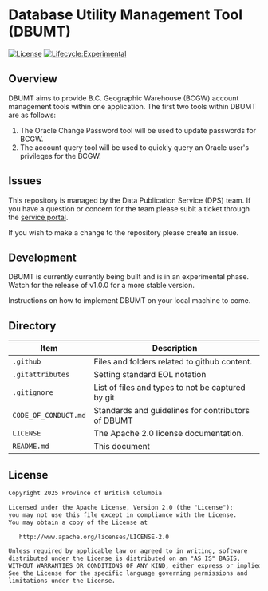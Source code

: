 # Database Utility Management Tool (DBUMT)

[![License](https://img.shields.io/badge/License-Apache%202.0-blue.svg)](LICENSE)
[![Lifecycle:Experimental](https://img.shields.io/badge/Lifecycle-Experimental-339999)](https://github.com/bcgov/repomountie/blob/master/doc/lifecycle-badges.md)

## Overview

DBUMT aims to provide B.C. Geographic Warehouse (BCGW) account management tools within one application. The first two tools within DBUMT are as follows:

1. The Oracle Change Password tool will be used to update passwords for BCGW.
2. The account query tool will be used to quickly query an Oracle user's privileges for the BCGW.


## Issues

This repository is managed by the Data Publication Service (DPS) team. If you have a question or concern for the team please subit a ticket through the [service portal](https://dpdd.atlassian.net/servicedesk/customer/portal/1/group/5).

If you wish to make a change to the repository please create an issue.

## Development

DBUMT is currently currently being built and is in an experimental phase. Watch for the release of v1.0.0 for a more stable version.

Instructions on how to implement DBUMT on your local machine to come.

## Directory

| Item                 | Description                                        |
| -------------------- | -------------------------------------------------- |
| `.github`            | Files and folders related to github content.       |
| `.gitattributes`     | Setting standard EOL notation                      |
| `.gitignore`         | List of files and types to not be captured by git  |
| `CODE_OF_CONDUCT.md` | Standards and guidelines for contributors of DBUMT |
| `LICENSE`            | The Apache 2.0 license documentation.              |
| `README.md`          | This document                                      |

## License

```md
Copyright 2025 Province of British Columbia

Licensed under the Apache License, Version 2.0 (the "License");
you may not use this file except in compliance with the License.
You may obtain a copy of the License at

   http://www.apache.org/licenses/LICENSE-2.0

Unless required by applicable law or agreed to in writing, software
distributed under the License is distributed on an "AS IS" BASIS,
WITHOUT WARRANTIES OR CONDITIONS OF ANY KIND, either express or implied.
See the License for the specific language governing permissions and
limitations under the License.
```
